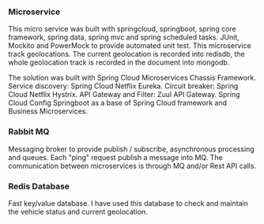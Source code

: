 ### Microservice
This micro service was built with springcloud, springboot, spring core framework, spring data, spring mvc and spring scheduled tasks.
JUnit, Mockito and PowerMock to provide automated unit test.
This microservice track geolocations. The current geolocation is recorded into redisdb, the whole geolocation track is recorded in the document into mongodb.

The solution was built with Spring Cloud Microservices Chassis Framework.
Service discovery: Spring Cloud Netflix Eureka. 
Circuit breaker: Spring Cloud Netflix Hystrix.
API Gateway and Filter: Zuul API Gateway.
Spring Cloud Config
Springboot as a base of Spring Cloud framework and Business Microservices.

### Rabbit MQ
Messaging broker to provide publish / subscribe, asynchronous processing and queues.
Each "ping" request publish a message into MQ. The communication between microservices is through MQ and/or Rest API calls.

### Redis Database
Fast key/value database. I have used this database to check and maintain the vehicle status and current geolocation.
